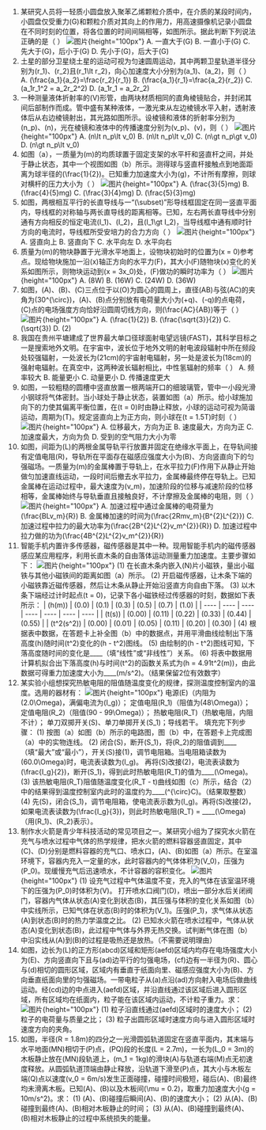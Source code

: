 1. 某研究人员将一轻质小圆盘放入聚苯乙烯颗粒介质中，在介质的某段时间内，小圆盘仅受重力\(G\)和颗粒介质对其向上的作用力，用高速摄像机记录小圆盘在不同时刻的位置，将各位置的时间间隔相等，如图所示。据此判断下列说法正确的是（  ）
![图片](../Teyian_p_附件/附件/2024年高考贵州卷物理真题/img_1_1_23925638.png){height="100px"}
A. 一直大于\(G\)
B. 一直小于\(G\)
C. 先大于\(G\)，后小于\(G\)
D. 先小于\(G\)，后大于\(G\)
2. 土星的部分卫星绕土星的运动可视为匀速圆周运动，其中两颗卫星轨道半径分别为\(r_1\)、\(r_2\)且\(r_1\lt r_2\)，向心加速度大小分别为\(a_1\)、\(a_2\)，则（  ）
A. \(\frac{a_1}{a_2}=\frac{r_2}{r_1}\)
B. \(\frac{a_1}{r_1}=\frac{a_2}{r_2}\)
C. \(a_1r_1^2 = a_2r_2^2\)
D. \(a_1r_1 = a_2r_2\)
3. 一种测量液体折射率的\(V\)形管，由两块材质相同的直角棱镜贴合，并封闭其间后部制作而成。管中盛有某种液体，一激光束从左边棱镜水平入射，透射液体后从右边棱镜射出，其光路如图所示。设棱镜和液体的折射率分别为\(n_p\)、\(n\)，光在棱镜和液体中的传播速度分别为\(v_p\)、\(v\)，则（  ）
![图片](../Teyian_p_附件/附件/2024年高考贵州卷物理真题/img_3_1_23925640.png){height="100px"}
A. \(n\lt n_p\lt v_0\)
B. \(n\lt n_p\lt v_0\)
C. \(n\gt n_p\gt v_0\)
D. \(n\gt n_p\lt v_0\)
4. 如图（a），一质量为\(m\)的均质球置于固定支架的水平杆和竖直杆之间，并处于静止状态，其中一个视图如图（b）所示。测得球与竖直杆接触点到地面距离为球半径的\(\frac{1}{2}\)。已知重力加速度大小为\(g\)，不计所有摩擦，则球对横杆的压力大小为（  ）
![图片](../Teyian_p_附件/附件/2024年高考贵州卷物理真题/img_4_1_23925641.png){height="100px"}
A. \(\frac{3}{5}mg\)
B. \(\frac{4}{5}mg\)
C. \(\frac{3}{4}mg\)
D. \(\frac{5}{3}mg\)
5. 如图，两根相互平行的长直导线与一“\(\subset\)”形导线框固定在同一竖直平面内，导线框的对称轴与两长直导线的距离相等。已知，左右两长直导线中分别通有方向相反的恒定电流\(I_1\)、\(I_2\)，且\(I_1\gt I_2\)，当导线框中通有顺时针方向的电流时，导线框所受安培力的合力方向（  ）
![图片](../Teyian_p_附件/附件/2024年高考贵州卷物理真题/img_5_1_23925642.png){height="100px"}
A. 竖直向上
B. 竖直向下
C. 水平向左
D. 水平向右
6. 质量为\(m\)的物块静置于光滑水平地面上，设物块初始时的位置为\(x = 0\)参考点。现给物块施加一沿\(x\)轴正方向的水平力\(F\)，其大小\(F\)随物块\(x\)变化的关系如图所示，则物块运动到\(x = 3x_0\)处，\(F\)做功的瞬时功率为（  ）
![图片](../Teyian_p_附件/附件/2024年高考贵州卷物理真题/img_6_1_23925643.png){height="100px"}
A. \(8W\)
B. \(16W\)
C. \(24W\)
D. \(36W\)
7. 如图，\(A\)、\(B\)、\(C\)三点位于以\(O\)为圆心的圆周上，直径\(AB\)与弦\(AC\)的夹角为\(30^{\circ}\)，\(A\)、\(B\)点分别放有电荷量大小为\(+q\)、\(-q\)的点电荷，\(C\)点的电场强度方向恰好沿圆周切线方向，则\(\frac{AC}{AB}\)等于（  ）
![图片](../Teyian_p_附件/附件/2024年高考贵州卷物理真题/img_7_1_23925644.png){height="100px"}
A. \(\frac{1}{2}\)
B. \(\frac{\sqrt{3}}{2}\)
C. \(\sqrt{3}\)
D. \(2\)
8. 我国在贵州平塘建成了世界最大单口径球面射电望远镜\(FAST\)，其科学目标之一是搜索地外文明。在宇宙中，波长位于地外文明的射电波段辐射中所在频段处较强辐射，一处波长为\(21cm\)的宇宙射电辐射，另一处是波长为\(18cm\)的强射电辐射。在真空中，这两种波长辐射相比，中性氢辐射的频率（  ）
A. 频率较大
B. 能量更小
C. 动量更小
D. 传播速度更大
9. 如图，一较粗糙的圆槽中竖直放置一根两端开口的细玻璃管，管中一小段光滑小钢球将气体密封。当小球处于静止状态，装置如图（a）所示。给小球施加向下的力使其偏离平衡位置，在\(t = 0\)时由静止释放，小球的运动可视为简谐运动，周期为\(T\)。规定竖直向上为正方向，则小球在\(t = 1.5T\)时刻（  ）
![图片](../Teyian_p_附件/附件/2024年高考贵州卷物理真题/img_9_1_23925646.png){height="100px"}
A. 位移最大，方向为正
B. 速度最大，方向为正
C. 加速度最大，方向为负
D. 受到的空气阻力大小为零
10. 如图，间距为\(L\)的两根金属导轨平行放置并固定在绝缘水平面上，在导轨间接有定值电阻\(R\)，导轨所在平面存在磁感应强度大小为\(B\)、方向竖直向下的匀强磁场。一质量为\(m\)的金属棒置于导轨上，在水平拉力\(F\)作用下从静止开始做匀加速直线运动，一段时间后撤去水平拉力，金属棒最终停在导轨上。已知金属棒在运动过程中，最大速度为\(v_m\)，加速阶段的位移与减速阶段的位移相等，金属棒始终与导轨垂直且接触良好，不计摩擦及金属棒的电阻，则（  ）
![图片](../Teyian_p_附件/附件/2024年高考贵州卷物理真题/img_10_1_23925647.png){height="100px"}
A. 加速过程中通过金属棒的电荷量为\(\frac{BLv_m}{R}\)
B. 金属棒加速的时间为\(\frac{2Rmv_m}{B^{2}L^{2}}\)
C. 加速过程中拉力的最大功率为\(\frac{2B^{2}L^{2}v_m^{2}}{R}\)
D. 加速过程中拉力做的功为\(\frac{4B^{2}L^{2}v_m^{2}}{R}\)
11. 智能手机内置许多传感器，磁传感器是其中一种。现用智能手机内的磁传感器感应某应用程序，利用长直木条的自由落体运动测量重力加速度。主要步骤如下：
![图片](../Teyian_p_附件/附件/2024年高考贵州卷物理真题/img_11_1_23925648.png){height="100px"}
(1) 在长直木条内嵌入\(N\)片小磁铁，量出小磁铁与其他小磁铁间的距离如图（a）所示。
(2) 开启磁传感器，让木条下端的小磁铁靠近磁传感器，然后让木条从静止开始沿竖直方向自由下落。
(3) 以木条下端经过计时起点\(t = 0\)，记录下各小磁铁经过传感器的时刻，数据如下表所示：
| \(h(m)\) | \(0.0\) | \(0.1\) | \(0.3\) | \(0.5\) | \(0.7\) | \(1.0\) |
| ---- | ---- | ---- | ---- | ---- | ---- | ---- |
| \(t(s)\) | \(0.00\) | \(0.11\) | \(0.22\) | \(0.33\) | \(0.44\) | \(0.55\) |
| \(t^2(s^2)\) | \(0.00\) | \(0.01\) | \(0.05\) | \(0.11\) | \(0.20\) | \(0.30\) |
(4) 根据表中数据，在答题卡上补全图（b）中的数据点，并用平滑曲线绘制出下落高度\(h\)随时间\(t^2\)变化的\(h - t^2\)图线。
(5) 由绘制的\(h - t^2\)图线可知，下落高度随时间的变化是____（填“线性”或“非线性”）关系。
(6) 将表中数据用计算机拟合出下落高度\(h\)与时间\(t^2\)的函数关系式为\(h = 4.91t^2(m)\)，由此数据可得重力加速度大小为____\(m/s^2\)。（结果保留2位有效数字）
12. 某实验小组想探究热敏电阻的阻值随温度变化的规律，探测温度控制室内的温度。选用的器材有：
![图片](../Teyian_p_附件/附件/2024年高考贵州卷物理真题/img_12_1_23925649.png){height="100px"}
电源\(E\)（内阻为\(2.0\Omega\)，满偏电流为\(I_g\)）；
定值电阻\(R_1\)（阻值为\(48\Omega\)）；
定值电阻\(R_2\)（阻值\(90 - 99\Omega\)）；
热敏电阻\(R_T\)（热敏电阻，内阻不计）；
单刀双掷开关\(S\)、单刀单掷开关\(S_1\)；导线若干。
填充完下列步骤：
(1) 按图（a）如图（b）所示的电路图，图（b）中，在答题卡上完成图（a）中的实物连线。
(2) 闭合\(S\)，断开\(S_1\)，将\(R_2\)的阻值调到____（填“最大”或“最小”），开关\(S\)接\(1\)，调节电阻箱。当电阻箱读数为\(60.0\Omega\)时，电流表读数为\(I_g\)。
再将\(S\)改接\(2\)，电流表读数为\(\frac{I_g}{2}\)，断开\(S_1\)，得到此时热敏电阻\(R_T\)的值为____\(\Omega\)。
(3) 该热敏电阻\(R_T\)阻值随温度变化\(R_T - t\)曲线如图（c）所示，结合（2）中的结果得到温度控制室内此时的温度约为____\(^{\circ}C\)。（结果取整数）
(4) 先\(S\)，闭合\(S_1\)，调节电阻箱，使电流表示数为\(I_g\)。再将\(S\)改接\(2\)，如果电流表读数为\(\frac{I_g}{3}\)，则此时热敏电阻\(R_T\) = ____\(\Omega\)（用\(R_1\)、\(R_2\)表示）。
13. 制作水火箭是青少年科技活动的常见项目之一。某研究小组为了探究水火箭在充气与喷水过程中气体的热学规律，把水火箭的燃料容器竖直固定，其中\(C\)、\(D\)分别是燃料容器的充气口、喷水口，\(A\)、\(B\)如图（a）所示。在室温环境下，容器内充入一定量的水，此时容器内的气体体积为\(V_0\)，压强为\(P_0\)。现缓慢充气后迅速喷水，不计容器的容积变化。
![图片](../Teyian_p_附件/附件/2024年高考贵州卷物理真题/img_13_1_23925650.png){height="100px"}
(1) 设充气过程中气体温度不变，充入的气体在该室温环境下的压强为\(P_0\)时体积为\(V\)。
打开喷水口阀门\(D\)，喷出一部分水后关闭阀门，容器内气体从状态\(A\)变化到状态\(B\)，其压强与体积的变化关系如图（b）中实线所示，已知气体在状态\(B\)时的体积为\(V_1\)。压强\(P_1\)，求气体从状态\(A\)到状态\(B\)时的热力学温度之比。
(2) 已知水火箭在喷水过程中，气体从状态\(A\)变化到状态\(B\)，此过程中气体与外界无热交换。试判断气体在图（b）中沿实线从\(A\)到\(B\)的过程是吸热还是放热。（不需要说明理由）
14. 如图，边长为\(L\)的正方形\(abcd\)区域和矩形\(aefd\)区域内均存在电场强度大小为\(E\)、方向竖直向下且与\(ad\)边平行的匀强电场，\(cf\)边有一半径为\(R\)、圆心与\(d\)相切的圆形区域，区域内有垂直于纸面向里、磁感应强度大小为\(B\)、方向垂直纸面向里的匀强磁场。一带电粒子从\(a\)点沿\(ad\)方向射入电场后做曲线运动。经\(cd\)边的中点进入\(aefd\)区域，并沿直线通过该区域后进入圆形区域，所有区域均在纸面内，粒子能在该区域内运动，不计粒子重力。求：
![图片](../Teyian_p_附件/附件/2024年高考贵州卷物理真题/img_14_1_23925651.png){height="100px"}
(1) 粒子沿直线通过\(aefd\)区域时的速度大小；
(2) 粒子的电荷量与质量之比；
(3) 粒子出圆形区域时速度方向与进入圆形区域时速度方向的夹角。
15. 如图，半径\(R = 1.8m\)的四分之一光滑圆弧轨道固定在竖直平面内，其末端与水平地面\(MN\)相切于\(P\)点，\(PQ\)段的长度\(L = 2.7m\)，一长为\(L_0 = 3m\)的木板静止放在\(MN\)段轨道上，\(m_1 = 1kg\)的滑块\(A\)与轨道右端\(M\)点无初速度释放。从圆弧轨道顶端由静止释放，沿轨道下滑至\(P\)点，其大小与木板左端\(Q\)点以速度\(v_0 = 6m/s\)发生正面碰撞，碰撞时间极短，碰后\(A\)、\(B\)最终均未滑离木板。已知\(A\)、\(B\)以及木板间\(\mu = 0.2\)，取重力加速度大小\(g = 10m/s^2\)。求：
(1) \(A\)、\(B\)碰撞后瞬间\(A\)、\(B\)的速度大小；
(2) 从\(A\)、\(B\)碰撞到最终\(A\)、\(B\)相对木板静止的时间；
(3) 从\(A\)、\(B\)碰撞到最终\(A\)、\(B\)相对木板静止的过程中系统损失的能量。 